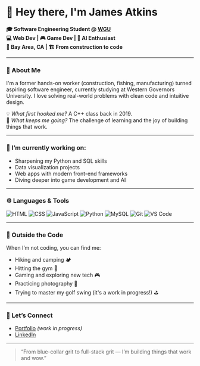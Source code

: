 # 👋 Hey there, I'm James Atkins

**🎓 Software Engineering Student @ [WGU](https://www.wgu.edu/)**  
**💻 Web Dev | 🎮 Game Dev | 🤖 AI Enthusiast**  
**📍 Bay Area, CA | 🏗️ From construction to code**

---

### 🧠 About Me
I'm a former hands-on worker (construction, fishing, manufacturing) turned aspiring software engineer, currently studying at Western Governors University. I love solving real-world problems with clean code and intuitive design.

💡 *What first hooked me?* A C++ class back in 2019.  
🔧 *What keeps me going?* The challenge of learning and the joy of building things that work.

---

### 🔭 I’m currently working on:
- Sharpening my Python and SQL skills  
- Data visualization projects  
- Web apps with modern front-end frameworks  
- Diving deeper into game development and AI

---

### ⚙️ Languages & Tools
![HTML](https://img.shields.io/badge/-HTML5-E34F26?style=flat&logo=html5&logoColor=white)
![CSS](https://img.shields.io/badge/-CSS3-1572B6?style=flat&logo=css3&logoColor=white)
![JavaScript](https://img.shields.io/badge/-JavaScript-F7DF1E?style=flat&logo=javascript&logoColor=black)
![Python](https://img.shields.io/badge/-Python-3776AB?style=flat&logo=python&logoColor=white)
![MySQL](https://img.shields.io/badge/-MySQL-4479A1?style=flat&logo=mysql&logoColor=white)
![Git](https://img.shields.io/badge/-Git-F05032?style=flat&logo=git&logoColor=white)
![VS Code](https://img.shields.io/badge/-VSCode-007ACC?style=flat&logo=visual-studio-code&logoColor=white)

---

### 🌱 Outside the Code
When I’m not coding, you can find me:
- Hiking and camping 🏕️  
- Hitting the gym 💪
- Gaming and exploring new tech 🎮
- Practicing photography 📸 
- Trying to master my golf swing (it's a work in progress!) ⛳  

---

### 🤝 Let’s Connect
- [Portfolio](https://end-us3r.github.io/) *(work in progress)*  
- [LinkedIn](https://www.linkedin.com/in/techiejames/)

---

> “From blue-collar grit to full-stack grit — I’m building things that work and wow.”



<!---
End-Us3r/End-Us3r is a ✨ special ✨ repository because its `README.md` (this file) appears on your GitHub profile.
You can click the Preview link to take a look at your changes.
--->
